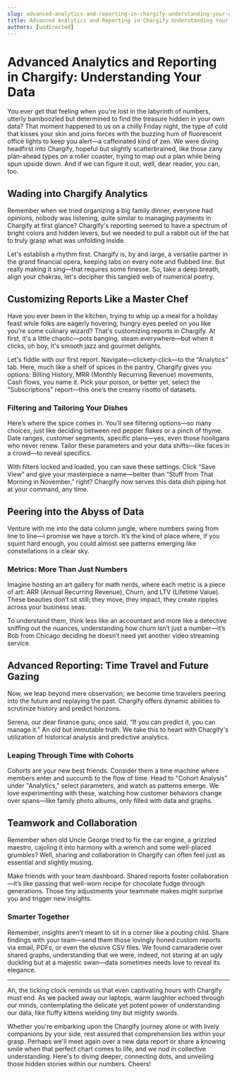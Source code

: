 ```yaml
---
slug: advanced-analytics-and-reporting-in-chargify-understanding-your-data
title: Advanced Analytics and Reporting in Chargify Understanding Your Data
authors: [undirected]
---
```



# Advanced Analytics and Reporting in Chargify: Understanding Your Data

You ever get that feeling when you're lost in the labyrinth of numbers, utterly bamboozled but determined to find the treasure hidden in your own data? That moment happened to us on a chilly Friday night, the type of cold that kisses your skin and joins forces with the buzzing hum of fluorescent office lights to keep you alert—a caffeinated kind of zen. We were diving headfirst into Chargify, hopeful but slightly scatterbrained, like those zany plan-ahead types on a roller coaster, trying to map out a plan while being spun upside down. And if we can figure it out, well, dear reader, you can, too.

## Wading into Chargify Analytics

Remember when we tried organizing a big family dinner, everyone had opinions, nobody was listening, quite similar to managing payments in Chargify at first glance? Chargify's reporting seemed to have a spectrum of bright colors and hidden levers, but we needed to pull a rabbit out of the hat to truly grasp what was unfolding inside.

Let's establish a rhythm first. Chargify is, by and large, a versatile partner in the grand financial opera, keeping tabs on every note and flubbed line. But really making it sing—that requires some finesse. So, take a deep breath, align your chakras, let's decipher this tangled web of numerical poetry.

## Customizing Reports Like a Master Chef

Have you ever been in the kitchen, trying to whip up a meal for a holiday feast while folks are eagerly hovering, hungry eyes peeled on you like you're some culinary wizard? That's customizing reports in Chargify. At first, it's a little chaotic—pots banging, steam everywhere—but when it clicks, oh boy, it's smooth jazz and gourmet delights.

Let's fiddle with our first report. Navigate—clickety-click—to the “Analytics” tab. Here, much like a shelf of spices in the pantry, Chargify gives you options: Billing History, MRR (Monthly Recurring Revenue) movements, Cash flows, you name it. Pick your poison, or better yet, select the "Subscriptions" report—this one’s the creamy risotto of datasets.

### Filtering and Tailoring Your Dishes

Here’s where the spice comes in. You’ll see filtering options—so many choices, just like deciding between red pepper flakes or a pinch of thyme. Date ranges, customer segments, specific plans—yes, even those hooligans who never renew. Tailor these parameters and your data shifts—like faces in a crowd—to reveal specifics.

With filters locked and loaded, you can save these settings. Click “Save View” and give your masterpiece a name—better than “Stuff from That Morning in November,” right? Chargify now serves this data dish piping hot at your command, any time. 

## Peering into the Abyss of Data

Venture with me into the data column jungle, where numbers swing from line to line—I promise we have a torch. It’s the kind of place where, if you squint hard enough, you could almost see patterns emerging like constellations in a clear sky.

### Metrics: More Than Just Numbers

Imagine hosting an art gallery for math nerds, where each metric is a piece of art: ARR (Annual Recurring Revenue), Churn, and LTV (Lifetime Value). These beauties don’t sit still; they move, they impact, they create ripples across your business seas.

To understand them, think less like an accountant and more like a detective sniffing out the nuances, understanding how churn isn’t just a number—it’s Bob from Chicago deciding he doesn’t need yet another video streaming service.

## Advanced Reporting: Time Travel and Future Gazing

Now, we leap beyond mere observation; we become time travelers peering into the future and replaying the past. Chargify offers dynamic abilities to scrutinize history and predict horizons.

Serena, our dear finance guru, once said, “If you can predict it, you can manage it.” An old but immutable truth. We take this to heart with Chargify's utilization of historical analysis and predictive analytics.

### Leaping Through Time with Cohorts

Cohorts are your new best friends. Consider them a time machine where members enter and succumb to the flow of time. Head to "Cohort Analysis" under "Analytics," select parameters, and watch as patterns emerge. We love experimenting with these, watching how customer behaviors change over spans—like family photo albums, only filled with data and graphs. 

## Teamwork and Collaboration

Remember when old Uncle George tried to fix the car engine, a grizzled maestro, cajoling it into harmony with a wrench and some well-placed grumbles? Well, sharing and collaboration in Chargify can often feel just as essential and slightly musing.

Make friends with your team dashboard. Shared reports foster collaboration—it’s like passing that well-worn recipe for chocolate fudge through generations. Those tiny adjustments your teammate makes might surprise you and trigger new insights.

### Smarter Together

Remember, insights aren't meant to sit in a corner like a pouting child. Share findings with your team—send them those lovingly honed custom reports via email, PDFs, or even the elusive CSV files. We found camaraderie over shared graphs, understanding that we were, indeed, not staring at an ugly duckling but at a majestic swan—data sometimes needs love to reveal its elegance.

---

Ah, the ticking clock reminds us that even captivating hours with Chargify must end. As we packed away our laptops, warm laughter echoed through our minds, contemplating the delicate yet potent power of understanding our data, like fluffy kittens wielding tiny but mighty swords. 

Whether you're embarking upon the Chargify journey alone or with lively companions by your side, rest assured that comprehension lies within your grasp. Perhaps we'll meet again over a new data report or share a knowing smile when that perfect chart comes to life, and we nod in collective understanding. Here's to diving deeper, connecting dots, and unveiling those hidden stories within our numbers. Cheers!